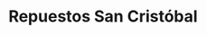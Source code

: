 ---
title: "Repuestos San Cristóbal"
url: /jinotega/repuestos-san-cristobal/
shop: Autowerkstatt
---
